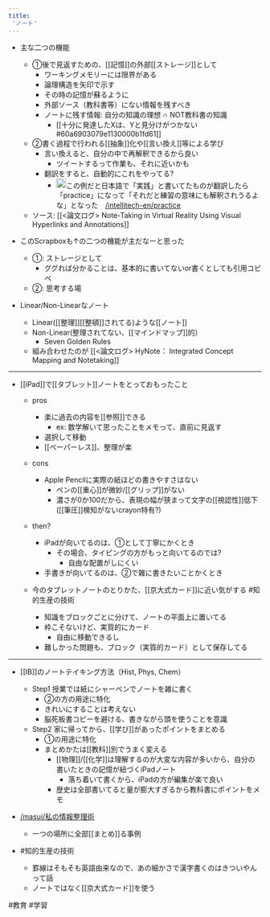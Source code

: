 ```yaml
---
title:
 'ノート'
---
```


- 主な二つの機能
    - ①後で見返すための、[[記憶]]の外部[[ストレージ]]として
        - ワーキングメモリーには限界がある
        - 論理構造を矢印で示す
        - その時の記憶が蘇るように
        - 外部ソース（教科書等）にない情報を残すべき
        - ノートに残す情報: 自分の知識の理想 ∩ NOT教科書の知識
            - [[十分に発達したXは、Yと見分けがつかない#60a6903079e1130000b1fd61]]
    - ②書く過程で行われる[[抽象]]化や[[言い換え]]等による学び
        - 言い換えると、自分の中で再解釈できるから良い
            - ツイートするって作業も、それに近いかも
        - 翻訳をすると、自動的にこれをやってる?
            - <img src='https://scrapbox.io/api/pages/blu3mo-public/nishio/icon' alt='nishio.icon' height="19.5"/>この例だと日本語で「実践」と書いてたものが翻訳したら「practice」になって「それだと練習の意味にも解釈されうるよな」となった　[/intellitech-en/practice](https://scrapbox.io/intellitech-en/practice)
    - ソース: [[<論文ログ> Note-Taking in Virtual Reality Using Visual Hyperlinks and Annotations]]

- このScrapboxも↑の二つの機能が主だなーと思った
    - ①: ストレージとして
        - ググれば分かることは、基本的に書いてないor書くとしても引用コピペ
    - ②: 思考する場

- Linear/Non-Linearなノート
    - Linear([[整理]][[整頓]]されてる)ような[[ノート]]
    - Non-Linear(整理されてない、[[マインドマップ]]的）
        - Seven Golden Rules
    - 組み合わせたのが [[<論文ログ> HyNote： Integrated Concept Mapping and Notetaking]]

---

- [[iPad]]で[[タブレット]]ノートをとっておもったこと
    - pros
        - 楽に過去の内容を[[参照]]できる
            - ex: 数学解いて思ったことをメモって、直前に見返す
        - 選択して移動
        - [[ペーパーレス]]、整理が楽
    - cons
        - Apple Pencilに実際の紙ほどの書きやすさはない
            - ペンの[[重心]]が微妙/[[グリップ]]がない
            - 濃さが0か100だから、表現の幅が狭まって文字の[[視認性]]低下 ([[筆圧]]検知がないcrayon特有?)
    - then?
        - iPadが向いてるのは、①として丁寧にかくとき
            - その場合、タイピングの方がもっと向いてるのでは?
                - 自由な配置がしにくい
        - 手書きが向いてるのは、②で雑に書きたいことかくとき

    - 今のタブレットノートのとりかた、[[京大式カード]]に近い気がする #知的生産の技術
        - 知識をブロックごとに分けて、ノートの平面上に置いてる
        - 枠こそないけど、実質的にカード
            - 自由に移動できるし
        - 難しかった問題も、ブロック（実質的カード）として保存してる
---

- [[IB]]のノートテイキング方法（Hist, Phys, Chem）
    - Step1 授業では紙にシャーペンでノートを雑に書く
        - ②の方の用途に特化
        - きれいにすることは考えない
        - 脳死板書コピーを避ける、書きながら頭を使うことを意識
    - Step2 家に帰ってから、[[学び]]があったポイントをまとめる
        - ①の用途に特化
        - まとめかたは[[教科]]別でうまく変える
            - [[物理]]/[[化学]]は理解するのが大変な内容が多いから、自分の書いたときの記憶が紐づくiPadノート
                - 落ち着いて書くから、iPadの方が編集が楽で良い
            - 歴史は全部書いてると量が膨大すぎるから教科書にポイントをメモ

- [/masui/私の情報整理術](https://scrapbox.io/masui/私の情報整理術)
    - 一つの場所に全部[[まとめ]]る事例

- #知的生産の技術
    - 罫線はそもそも英語由来なので、あの細かさで漢字書くのはきついやんって話
    - ノートではなく[[京大式カード]]を使う


#教育 #学習